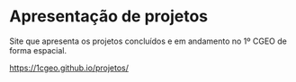# Apresentação de projetos

Site que apresenta os projetos concluídos e em andamento no 1º CGEO de forma espacial.

https://1cgeo.github.io/projetos/

